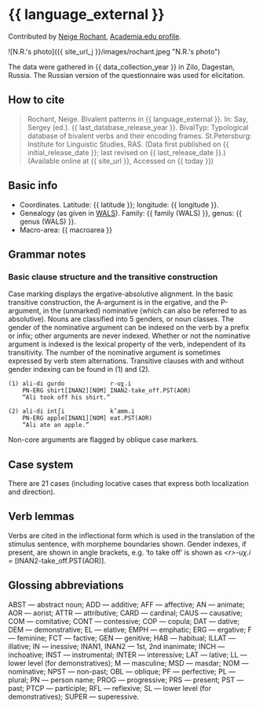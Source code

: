 # {{ language_external }}
Contributed by [Neige Rochant](https://lacito.vjf.cnrs.fr/membres/rochant_en.htm), 
[Academia.edu profile](https://paris3.academia.edu/NeigeRochant).

![N.R.'s photo]({{ site_url_j }}/images/rochant.jpeg "N.R.'s photo")

The data were gathered in {{ data_collection_year }} in Zilo, Dagestan, Russia. The Russian version of the questionnaire was used for elicitation.

## How to cite
> Rochant, Neige. Bivalent patterns in {{ language_external }}. 
> In: Say, Sergey (ed.). {{ last_database_release_year }}. BivalTyp: 
> Typological database of bivalent verbs and their encoding frames. 
> St.Petersburg: Institute for Linguistic Studies, RAS. 
> (Data first published on {{ initial_release_date }}; last revised on {{ last_release_date }}.) 
> (Available online at {{ site_url }}, Accessed on {{ today }})

## Basic info
- Coordinates. Latitude: {{ latitude }}; longitude: {{ longitude }}.
- Genealogy (as given in [WALS](https://wals.info/)). Family: {{ family (WALS) }}, genus: {{ genus (WALS) }}.
- Macro-area: {{ macroarea }} 

## Grammar notes
### Basic clause structure and the transitive construction

Case marking displays the ergative-absolutive alignment. In the basic transitive construction, the A-argument is in the ergative, and the P-argument, 
in the (unmarked) nominative (which can also be referred to as absolutive). Nouns are classified into 5 genders, or noun classes. The gender of the nominative 
argument can be indexed on the verb by a prefix or infix; other arguments are never indexed. Whether or not the nominative argument is indexed is the lexical 
property of the verb, independent of its transitivity. The number of the nominative argument is sometimes expressed by verb stem alternations. Transitive 
clauses with and without gender indexing can be found in (1) and (2).

```
(1) ali-di ɡurdo             r-uχ.i  
    PN-ERG shirt[INAN2][NOM] INAN2-take_off.PST(AOR)  
    “Ali took off his shirt.”

(2) ali-di intʃi             k’amm.i  
    PN-ERG apple[INAN1][NOM] eat.PST(AOR)  
    “Ali ate an apple.”
```

Non-core arguments are flagged by oblique case markers.

## Case system
There are 21 cases (including locative cases that express both localization and direction).

## Verb lemmas
Verbs are cited in the inflectional form which is used in the translation of the stimulus 
sentence, with morpheme boundaries shown. Gender indexes, if present, are shown in angle 
brackets, e.g. ‘to take off’ is shown as *&lt;r&gt;-uχ.i* = [INAN2-take_off.PST(AOR)].

## Glossing abbreviations
ABST — abstract noun; ADD — additive; AFF — affective; AN — animate; AOR — aorist; ATTR — attributive; 
CARD — cardinal; CAUS — causative; COM — comitative; CONT — contessive; COP — copula; 
DAT — dative; DEM — demonstrative; EL — elative; EMPH — emphatic; ERG — ergative; F — feminine; 
FCT — factive; GEN — genitive; HAB — habitual; ILLAT — illative; IN — inessive; 
INAN1, INAN2 — 1st, 2nd inanimate; INCH — inchoative; INST — instrumental; INTER — interessive; 
LAT — lative; LL — lower level (for demonstratives); M — masculine; MSD — masdar; NOM — nominative; 
NPST — non-past; OBL — oblique; PF — perfective; PL — plural; PN — person name; 
PROG — progressive; PRS — present; PST — past; PTCP — participle; RFL — reflexive; 
SL — lower level (for demonstratives); SUPER — superessive.
